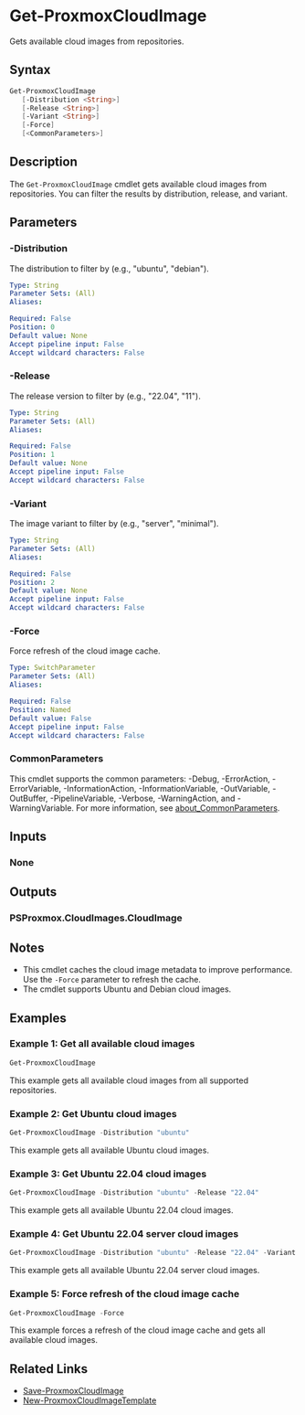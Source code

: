 # Get-ProxmoxCloudImage

Gets available cloud images from repositories.

## Syntax

```powershell
Get-ProxmoxCloudImage
   [-Distribution <String>]
   [-Release <String>]
   [-Variant <String>]
   [-Force]
   [<CommonParameters>]
```

## Description

The `Get-ProxmoxCloudImage` cmdlet gets available cloud images from repositories. You can filter the results by distribution, release, and variant.

## Parameters

### -Distribution

The distribution to filter by (e.g., "ubuntu", "debian").

```yaml
Type: String
Parameter Sets: (All)
Aliases:

Required: False
Position: 0
Default value: None
Accept pipeline input: False
Accept wildcard characters: False
```

### -Release

The release version to filter by (e.g., "22.04", "11").

```yaml
Type: String
Parameter Sets: (All)
Aliases:

Required: False
Position: 1
Default value: None
Accept pipeline input: False
Accept wildcard characters: False
```

### -Variant

The image variant to filter by (e.g., "server", "minimal").

```yaml
Type: String
Parameter Sets: (All)
Aliases:

Required: False
Position: 2
Default value: None
Accept pipeline input: False
Accept wildcard characters: False
```

### -Force

Force refresh of the cloud image cache.

```yaml
Type: SwitchParameter
Parameter Sets: (All)
Aliases:

Required: False
Position: Named
Default value: False
Accept pipeline input: False
Accept wildcard characters: False
```

### CommonParameters

This cmdlet supports the common parameters: -Debug, -ErrorAction, -ErrorVariable, -InformationAction, -InformationVariable, -OutVariable, -OutBuffer, -PipelineVariable, -Verbose, -WarningAction, and -WarningVariable. For more information, see [about_CommonParameters](http://go.microsoft.com/fwlink/?LinkID=113216).

## Inputs

### None

## Outputs

### PSProxmox.CloudImages.CloudImage

## Notes

- This cmdlet caches the cloud image metadata to improve performance. Use the `-Force` parameter to refresh the cache.
- The cmdlet supports Ubuntu and Debian cloud images.

## Examples

### Example 1: Get all available cloud images

```powershell
Get-ProxmoxCloudImage
```

This example gets all available cloud images from all supported repositories.

### Example 2: Get Ubuntu cloud images

```powershell
Get-ProxmoxCloudImage -Distribution "ubuntu"
```

This example gets all available Ubuntu cloud images.

### Example 3: Get Ubuntu 22.04 cloud images

```powershell
Get-ProxmoxCloudImage -Distribution "ubuntu" -Release "22.04"
```

This example gets all available Ubuntu 22.04 cloud images.

### Example 4: Get Ubuntu 22.04 server cloud images

```powershell
Get-ProxmoxCloudImage -Distribution "ubuntu" -Release "22.04" -Variant "server"
```

This example gets all available Ubuntu 22.04 server cloud images.

### Example 5: Force refresh of the cloud image cache

```powershell
Get-ProxmoxCloudImage -Force
```

This example forces a refresh of the cloud image cache and gets all available cloud images.

## Related Links

- [Save-ProxmoxCloudImage](Save-ProxmoxCloudImage.md)
- [New-ProxmoxCloudImageTemplate](New-ProxmoxCloudImageTemplate.md)
